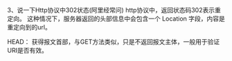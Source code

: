 3、说一下Http协议中302状态(阿里经常问)
http协议中，返回状态码302表示重定向。
这种情况下，服务器返回的头部信息中会包含一个 Location 字段，内容是重定向到的url。


HEAD： 获得报文首部，与GET方法类似，只是不返回报文主体，一般用于验证URI是否有效。

